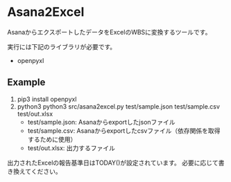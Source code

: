 Asana2Excel
=======
AsanaからエクスポートしたデータをExcelのWBSに変換するツールです。

実行には下記のライブラリが必要です。
* openpyxl


Example 
------
1. pip3 install openpyxl
1. python3 python3 src/asana2excel.py test/sample.json test/sample.csv test/out.xlsx
    - test/sample.json: Asanaからexportしたjsonファイル 
    - test/sample.csv: Asanaからexportしたcsvファイル（依存関係を取得するために使用）
    - test/out.xlsx: 出力するファイル

出力されたExcelの報告基準日はTODAY()が設定されています。
必要に応じて書き換えてください。
